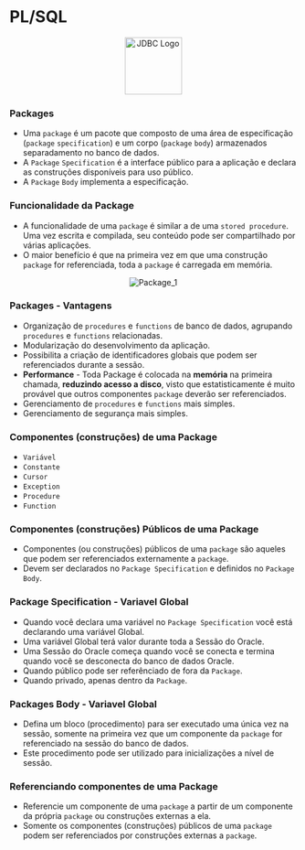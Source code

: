 # PL/SQL

<div style="text-align:center;">
    <img src="https://5.imimg.com/data5/SELLER/Default/2022/7/FT/WW/IM/7756102/oracle-database-enterprise-edition-license-1-processor.png" alt="JDBC Logo" width="100" height="100">
</div>

### Packages
* Uma `package` é um pacote que composto de uma área de especificação (`package` `specification`) e um corpo (`package` `body`) armazenados separadamento no banco de dados.
* A `Package` `Specification` é a interface público para a aplicação e declara as construções disponíveis para uso público.
* A `Package` `Body` implementa a especificação.

### Funcionalidade da Package
* A funcionalidade de uma `package` é similar a de uma `stored procedure`. Uma vez escrita e compilada, seu conteúdo pode ser compartilhado por várias aplicações.
* O maior benefício é que na primeira vez em que uma construção `package` for referenciada, toda a `package` é carregada em memória.

<div style="text-align:center;">
    <img src="https://imgur.com/HAPwArV.png" alt="Package_1">
</div>

### Packages - Vantagens
* Organização de `procedures` e `functions` de banco de dados, agrupando `procedures` e `functions` relacionadas.
* Modularização do desenvolvimento da aplicação.
* Possibilita a criação de identificadores globais que podem ser referenciados durante a sessão.
* **Performance** - Toda Package é colocada na **memória** na primeira chamada, **reduzindo acesso a disco**, visto que estatisticamente é muito provável que outros componentes `package` deverão ser referenciados.
* Gerenciamento de `procedures` e `functions` mais simples.
* Gerenciamento de segurança mais simples.

### Componentes (construções) de uma Package
* `Variável`
* `Constante`
* `Cursor`
* `Exception`
* `Procedure`
* `Function`

### Componentes (construções) Públicos de uma Package
* Componentes (ou construções) públicos de uma `package` são aqueles que podem ser referenciados externamente a `package`.
* Devem ser declarados no `Package Specification` e definidos no `Package Body`.

### Package Specification - Variavel Global
* Quando você declara uma variável no `Package Specification` você está declarando uma variável Global.
* Uma variável Global terá valor durante toda a Sessão do Oracle.
* Uma Sessão do Oracle começa quando você se conecta e termina quando você se desconecta do banco de dados Oracle.
* Quando público pode ser referênciado de fora da `Package`.
* Quando privado, apenas dentro da `Package`.

### Packages Body - Variavel Global
* Defina um bloco (procedimento) para ser executado uma única vez na sessão, somente na primeira vez que um componente da `package` for referenciado na sessão do banco de dados.
* Este procedimento pode ser utilizado para inicializações a nível de sessão.

### Referenciando componentes de uma Package
* Referencie um componente de uma `package` a partir de um componente da própria `package` ou construções externas a ela.
* Somente os componentes (construções) públicos de uma `package` podem ser referenciados por construções externas a `package`.
